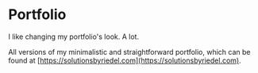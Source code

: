 # Portfolio


I like changing my portfolio's look. A lot.

All versions of my minimalistic and straightforward portfolio, which can be found at [https://solutionsbyriedel.com](https://solutionsbyriedel.com).
